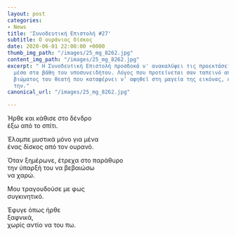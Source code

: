 ```yaml
---
layout: post
categories:
- News
title: 'Συνοδευτική Επιστολή #27'
subtitle: Ο ουράνιος δίσκος
date: 2020-06-01 22:00:00 +0000
thumb_img_path: "/images/25_mg_8262.jpg"
content_img_path: "/images/25_mg_8262.jpg"
excerpt: " Η Συνοδευτική Επιστολή προσδοκά ν' ανακαλύψει τις προεκτάσεις της εικόνας
  μέσα στα βάθη του υποσυνειδήτου. Λόγος που προτείνεται σαν ταπεινό απαύγασμα του
  βιώματος του θεατή που καταφέρνει ν’ αφηθεί στη μαγεία της εικόνας, επαναδημιουργώντας
  την."
canonical_url: "/images/25_mg_8262.jpg"

---
```

Ήρθε και κάθισε στο δένδρο  
έξω από το σπίτι.

Έλαμπε μυστικά μόνο για μένα  
ένας δίσκος από τον ουρανό.

 Όταν ξημέρωνε, έτρεχα στο παράθυρο  
την ύπαρξή του να βεβαιώσω   
να χαρώ.

Μου τραγουδούσε με φως  
συγκινητικό.

Έφυγε όπως ήρθε  
ξαφνικά,  
χωρίς αντίο να του πω.